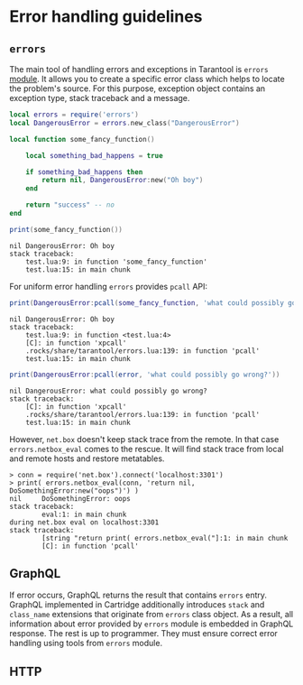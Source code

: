 # Error handling guidelines

## `errors`

The main tool of handling errors and exceptions in Tarantool is `errors` [module](https://github.com/tarantool/errors).   It allows you to create a specific error class which helps to locate the problem's source. For this purpose, exception object contains an exception type, stack traceback and a message.

```lua
local errors = require('errors')
local DangerousError = errors.new_class("DangerousError")

local function some_fancy_function()

    local something_bad_happens = true

    if something_bad_happens then
        return nil, DangerousError:new("Oh boy")
    end

    return "success" -- no
end

print(some_fancy_function())
```

```
nil	DangerousError: Oh boy
stack traceback:
	test.lua:9: in function 'some_fancy_function'
	test.lua:15: in main chunk
```

For uniform error handling `errors` provides `pcall` API:

```lua
print(DangerousError:pcall(some_fancy_function, 'what could possibly go wrong?'))
```

```
nil	DangerousError: Oh boy
stack traceback:
	test.lua:9: in function <test.lua:4>
	[C]: in function 'xpcall'
	.rocks/share/tarantool/errors.lua:139: in function 'pcall'
	test.lua:15: in main chunk

```

```lua
print(DangerousError:pcall(error, 'what could possibly go wrong?'))
```

```
nil	DangerousError: what could possibly go wrong?
stack traceback:
	[C]: in function 'xpcall'
	.rocks/share/tarantool/errors.lua:139: in function 'pcall'
	test.lua:15: in main chunk
```

However, `net.box` doesn't keep stack trace from the remote. In that case `errors.netbox_eval` comes to the rescue. It will find stack trace from local and remote hosts and restore metatables.

```
> conn = require('net.box').connect('localhost:3301')
> print( errors.netbox_eval(conn, 'return nil, DoSomethingError:new("oops")') )
nil     DoSomethingError: oops
stack traceback:
        eval:1: in main chunk
during net.box eval on localhost:3301
stack traceback:
        [string "return print( errors.netbox_eval("]:1: in main chunk
        [C]: in function 'pcall'
```



## GraphQL 

If error occurs, GraphQL returns the result that contains `errors` entry. GraphQL implemented in Cartridge additionally introduces `stack` and `class_name` extensions that originate from `errors` class object. As a result, all information about error provided by `errors` module is embedded in GraphQL response.  The rest is up to programmer. They must ensure correct error handling using tools from `errors` module. 

## HTTP

